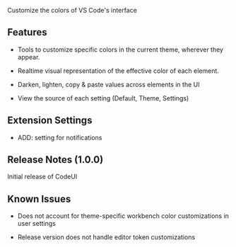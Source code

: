 
Customize the colors of VS Code's interface


## Features

- Tools to customize specific colors in the current theme, wherever they appear.

- Realtime visual representation of the effective color of each element.

- Darken, lighten, copy & paste values across elements in the UI

- View the source of each setting (Default, Theme, Settings)


## Extension Settings

 - ADD: setting for notifications

## Release Notes (1.0.0)

Initial release of CodeUI

## Known Issues

- Does not account for theme-specific workbench color customizations in user settings

- Release version does not handle editor token customizations



